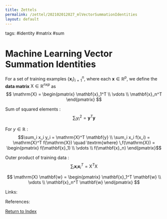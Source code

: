 ```yaml
---
title: Zettels
permalink: /zettel/202102012027_mlVectorSummationIdentities
layout: default
---
```

tags: #identity #matrix #sum

# Machine Learning Vector Summation Identities

For a set of training examples $\{\mathbf{x}_i \}_{i=1}^n$, where each $\mathbf{x} \in \mathbb{R}^p$, we define the **data matrix** $\mathrm{X} \in \mathbb{R}^{n x p}$ as 
$$
\mathrm{X} = 
\begin{pmatrix}
\mathbf{x}_1^T \\
\vdots \\
\mathbf{x}_n^T
\end{pmatrix}
$$

Sum of squared elements : $$\sum_i y_i^2 = \mathbf{y}^T \mathbf{y}$$

For $y \in \mathbb{R}$ : $$\sum_i x_i y_i = \mathrm{X}^T \mathbf{y} \\
\sum_i x_i f(x_i) = \mathrm{X}^T f(\mathrm{X}) \quad \textrm{where} \,f(\mathrm{X}) = \begin{pmatrix} f(\mathbf{x}_1) \\ \vdots \\ f(\mathbf{x}_n) \end{pmatrix}$$

Outer product of training data : $$\sum_i \mathbf{x}_i \mathbf{x}^T_i = \mathrm{X}^T \mathrm{X}$$


$$
\mathrm{X} \mathbf{w} =
\begin{pmatrix}
\mathbf{x}_1^T \mathbf{w} \\
\vdots \\
\mathbf{x}_n^T \mathbf{w}
\end{pmatrix}
$$

Links: 

References: 

[Return to Index](index)